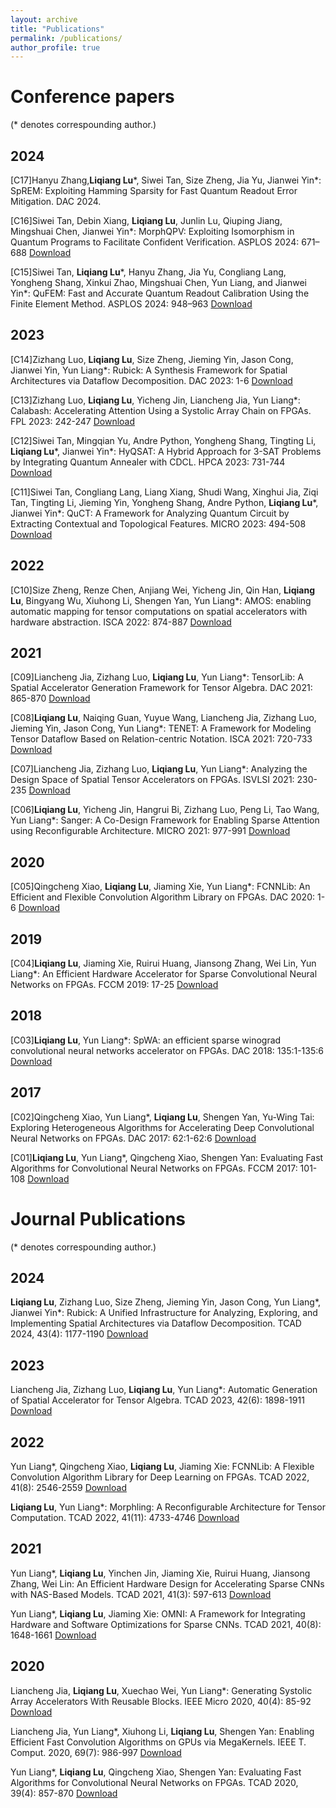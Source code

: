```yaml
---
layout: archive
title: "Publications"
permalink: /publications/
author_profile: true
---
```


# Conference papers
(* denotes correspounding author.)

## 2024

[C17]Hanyu Zhang,**Liqiang Lu***, Siwei Tan, Size Zheng, Jia Yu, Jianwei Yin*: SpREM: Exploiting Hamming Sparsity for Fast Quantum Readout Error Mitigation. DAC 2024. 

[C16]Siwei Tan, Debin Xiang, **Liqiang Lu**, Junlin Lu, Qiuping Jiang, Mingshuai Chen, Jianwei Yin*: MorphQPV: Exploiting Isomorphism in Quantum Programs to Facilitate Confident Verification. ASPLOS 2024: 671–688 [Download](https://liqiangluzju.github.io/files/conference/2024/ASPLOS_2024_MorphQPV.pdf)

[C15]Siwei Tan, **Liqiang Lu***, Hanyu Zhang, Jia Yu, Congliang Lang, Yongheng Shang, Xinkui Zhao, Mingshuai Chen, Yun Liang, and Jianwei Yin*: QuFEM: Fast and Accurate Quantum Readout Calibration Using the Finite Element Method. ASPLOS 2024: 948–963 [Download](https://liqiangluzju.github.io/files/conference/2024/ASPLOS_2024_QuFEM.pdf)


## 2023

[C14]Zizhang Luo, **Liqiang Lu**, Size Zheng, Jieming Yin, Jason Cong, Jianwei Yin, Yun Liang*: Rubick: A Synthesis Framework for Spatial Architectures via Dataflow Decomposition. DAC 2023: 1-6 [Download](https://liqiangluzju.github.io/files/conference/2023/DAC_2023_Rubick.pdf)

[C13]Zizhang Luo, **Liqiang Lu**, Yicheng Jin, Liancheng Jia, Yun Liang*: Calabash: Accelerating Attention Using a Systolic Array Chain on FPGAs. FPL 2023: 242-247 [Download](https://liqiangluzju.github.io/files/conference/2023/FPL_2023_Calabash.pdf)

[C12]Siwei Tan, Mingqian Yu, Andre Python, Yongheng Shang, Tingting Li, **Liqiang Lu***, Jianwei Yin*: HyQSAT: A Hybrid Approach for 3-SAT Problems by Integrating Quantum Annealer with CDCL. HPCA 2023: 731-744 [Download](https://liqiangluzju.github.io/files/conference/2023/HPCA_2023_HyQSAT.pdf)

[C11]Siwei Tan, Congliang Lang, Liang Xiang, Shudi Wang, Xinghui Jia, Ziqi Tan, Tingting Li, Jieming Yin, Yongheng Shang, Andre Python, **Liqiang Lu***, Jianwei Yin*: QuCT: A Framework for Analyzing Quantum Circuit by Extracting Contextual and Topological Features. MICRO 2023: 494-508 [Download](https://liqiangluzju.github.io/files/conference/2023/MICRO_2023_QuCT.pdf)


## 2022

[C10]Size Zheng, Renze Chen, Anjiang Wei, Yicheng Jin, Qin Han, **Liqiang Lu**, Bingyang Wu, Xiuhong Li, Shengen Yan, Yun Liang*: AMOS: enabling automatic mapping for tensor computations on spatial accelerators with hardware abstraction. ISCA 2022: 874-887 [Download](https://liqiangluzju.github.io/files/conference/2022/ISCA_2022_AMOS.pdf)


## 2021

[C09]Liancheng Jia, Zizhang Luo, **Liqiang Lu**, Yun Liang*: TensorLib: A Spatial Accelerator Generation Framework for Tensor Algebra. DAC 2021: 865-870 [Download](https://liqiangluzju.github.io/files/conference/2021/DAC_2021_TensorLib.pdf)

[C08]**Liqiang Lu**, Naiqing Guan, Yuyue Wang, Liancheng Jia, Zizhang Luo, Jieming Yin, Jason Cong, Yun Liang*: TENET: A Framework for Modeling Tensor Dataflow Based on Relation-centric Notation. ISCA 2021: 720-733 [Download](https://liqiangluzju.github.io/files/conference/2021/ISCA_2021_TENET.pdf)

[C07]Liancheng Jia, Zizhang Luo, **Liqiang Lu**, Yun Liang*: Analyzing the Design Space of Spatial Tensor Accelerators on FPGAs. ISVLSI 2021: 230-235 [Download](https://liqiangluzju.github.io/files/conference/2021/ISVLSI_2021_Analyzing_the_Design_Space_of_Spatial_Tensor_Accelerators_on_FPGAs.pdf)

[C06]**Liqiang Lu**, Yicheng Jin, Hangrui Bi, Zizhang Luo, Peng Li, Tao Wang, Yun Liang*: Sanger: A Co-Design Framework for Enabling Sparse Attention using Reconfigurable Architecture. MICRO 2021: 977-991 [Download](https://liqiangluzju.github.io/files/conference/2021/MICRO_2021_Sanger.pdf)

## 2020

[C05]Qingcheng Xiao, **Liqiang Lu**, Jiaming Xie, Yun Liang*: FCNNLib: An Efficient and Flexible Convolution Algorithm Library on FPGAs. DAC 2020: 1-6 [Download](https://liqiangluzju.github.io/files/conference/2020/DAC_2020_FCNNLib.pdf)


## 2019

[C04]**Liqiang Lu**, Jiaming Xie, Ruirui Huang, Jiansong Zhang, Wei Lin, Yun Liang*: An Efficient Hardware Accelerator for Sparse Convolutional Neural Networks on FPGAs. FCCM 2019: 17-25 [Download](https://liqiangluzju.github.io/files/conference/2019/FCCM_2019_An_Efficient_Hardware_Accelerator_for_Spare_Convolutional_Neural_Networks_on_FPGAs.pdf)


## 2018

[C03]**Liqiang Lu**, Yun Liang*: SpWA: an efficient sparse winograd convolutional neural networks accelerator on FPGAs. DAC 2018: 135:1-135:6 [Download](https://liqiangluzju.github.io/files/conference/2018/DAC_2018_SpWA.pdf)


## 2017

[C02]Qingcheng Xiao, Yun Liang*, **Liqiang Lu**, Shengen Yan, Yu-Wing Tai: Exploring Heterogeneous Algorithms for Accelerating Deep Convolutional Neural Networks on FPGAs. DAC 2017: 62:1-62:6 [Download](https://liqiangluzju.github.io/files/conference/2017/DAC_2017_Exploring_Heterogeneous_Algorithms_for_Accelerating_Deep_Convolutional_Neural_Networks_on_FPGAs.pdf)

[C01]**Liqiang Lu**, Yun Liang*, Qingcheng Xiao, Shengen Yan: Evaluating Fast Algorithms for Convolutional Neural Networks on FPGAs. FCCM 2017: 101-108 [Download](https://liqiangluzju.github.io/files/conference/2017/FCCM_2017_Evaluating_Fast_Algorithms_for_Convolutional_Neural_Networks_on_FPGAs.pdf)




# Journal Publications
(* denotes correspounding author.)

## 2024

**Liqiang Lu**, Zizhang Luo, Size Zheng, Jieming Yin, Jason Cong, Yun Liang*, Jianwei Yin*: Rubick: A Unified Infrastructure for Analyzing, Exploring, and Implementing Spatial Architectures via Dataflow Decomposition. TCAD 2024, 43(4): 1177-1190 [Download](https://liqiangluzju.github.io/files/journal/2024/TCAD2024Rubick.pdf)


## 2023

Liancheng Jia, Zizhang Luo, **Liqiang Lu**, Yun Liang*: Automatic Generation of Spatial Accelerator for Tensor Algebra. TCAD 2023, 42(6): 1898-1911 [Download](https://liqiangluzju.github.io/files/journal/2023/TCAD_2023_Automatic_Generati.textClipping.pdf)


## 2022

Yun Liang*, Qingcheng Xiao, **Liqiang Lu**, Jiaming Xie: FCNNLib: A Flexible Convolution Algorithm Library for Deep Learning on FPGAs. TCAD 2022, 41(8): 2546-2559 [Download](https://liqiangluzju.github.io/files/journal/2022/TCAD_2022_FCNNLib.pdf)

**Liqiang Lu**, Yun Liang*: Morphling: A Reconfigurable Architecture for Tensor Computation. TCAD 2022, 41(11): 4733-4746 [Download](https://liqiangluzju.github.io/files/journal/2022/TCAD_2022_Morphling.pdf)


## 2021

Yun Liang*, **Liqiang Lu**, Yinchen Jin, Jiaming Xie, Ruirui Huang, Jiansong Zhang, Wei Lin: An Efficient Hardware Design for Accelerating Sparse CNNs with NAS-Based Models. TCAD 2021, 41(3): 597-613 [Download](https://liqiangluzju.github.io/files/conference/2021/T-CAD_2021_NAS-based_Spatial_CNNs.pdf)

Yun Liang*, **Liqiang Lu**, Jiaming Xie: OMNI: A Framework for Integrating Hardware and Software Optimizations for Sparse CNNs. TCAD 2021, 40(8): 1648-1661 [Download](https://liqiangluzju.github.io/files/journal/2021/TCAD_2021_OMNI.pdf) 


## 2020

Liancheng Jia, **Liqiang Lu**, Xuechao Wei, Yun Liang*: Generating Systolic Array Accelerators With Reusable Blocks. IEEE Micro 2020, 40(4): 85-92 [Download](https://liqiangluzju.github.io/files/journal/2020/Micro_2020_Generating_Systolic_Array_Accelerators_With_Reusable_Blocks.pdf)

Liancheng Jia, Yun Liang*, Xiuhong Li, **Liqiang Lu**, Shengen Yan: Enabling Efficient Fast Convolution Algorithms on GPUs via MegaKernels. IEEE T. Comput. 2020, 69(7): 986-997 [Download](https://liqiangluzju.github.io/files/journal/2020/TC_2020_Enabling_Efficient_Fast_Convolution_Algorithms_on_GPUs_via_MegaKernels.pdf)

Yun Liang*, **Liqiang Lu**, Qingcheng Xiao, Shengen Yan: Evaluating Fast Algorithms for Convolutional Neural Networks on FPGAs. TCAD 2020, 39(4): 857-870 [Download](https://liqiangluzju.github.io/files/journal/2020/TCAD_2020_Evaluating_Fast_Algorithms_for_Convolutional_Neural_Networks_on_FPGAs.pdf)


